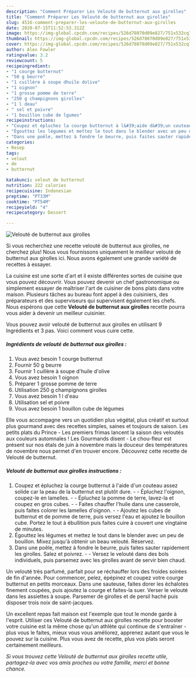 ```yaml
---
description: "Comment Préparer Les Velouté de butternut aux girolles"
title: "Comment Préparer Les Velouté de butternut aux girolles"
slug: 4516-comment-preparer-les-veloute-de-butternut-aux-girolles
date: 2020-07-15T11:52:53.312Z
image: https://img-global.cpcdn.com/recipes/526d78070d09e827/751x532cq70/veloute-de-butternut-aux-girolles-photo-principale-de-la-recette.jpg
thumbnail: https://img-global.cpcdn.com/recipes/526d78070d09e827/751x532cq70/veloute-de-butternut-aux-girolles-photo-principale-de-la-recette.jpg
cover: https://img-global.cpcdn.com/recipes/526d78070d09e827/751x532cq70/veloute-de-butternut-aux-girolles-photo-principale-de-la-recette.jpg
author: Alex Fowler
ratingvalue: 3.2
reviewcount: 5
recipeingredient:
- "1 courge butternut"
- "50 g beurre"
- "1 cuillère à soupe dhuile dolive"
- "1 oignon"
- "1 grosse pomme de terre"
- "250 g champignons girolles"
- "1 l deau"
- " sel et poivre"
- "1 bouillon cube de lgumes"
recipeinstructions:
- "Coupez et épluchez la courge butternut à l&#39;aide d&#39;un couteau assez solide car la peau de la butternut est plutôt dure.  Épluchez l&#39;oignon, coupez-le en lamelles.  Épluchez la pomme de terre, lavez-la et coupez en gros cubes.  Faites chauffer l&#39;huile dans une casserole, puis faites colorer les lamelles d&#39;oignon.  Ajoutez les cubes de butternut et de pomme de terre, puis versez l&#39;eau et ajoutez le bouillon cube. Portez le tout à ébullition puis faites cuire à couvert une vingtaine de minutes."
- "Égouttez les légumes et mettez le tout dans le blender avec un peu de bouillon. Mixez jusqu&#39;à obtenir un beau velouté. Réservez."
- "Dans une poêle, mettez à fondre le beurre, puis faites sauter rapidement les girolles. Salez et poivrez.   Versez le velouté dans des bols individuels, puis parsemez avec les girolles avant de servir bien chaud."
categories:
- Resep
tags:
- velout
- de
- butternut

katakunci: velout de butternut 
nutrition: 222 calories
recipecuisine: Indonesian
preptime: "PT33M"
cooktime: "PT54M"
recipeyield: "4"
recipecategory: Dessert

---
```



![Velouté de butternut aux girolles](https://img-global.cpcdn.com/recipes/526d78070d09e827/751x532cq70/veloute-de-butternut-aux-girolles-photo-principale-de-la-recette.jpg)

Si vous recherchez une recette velouté de butternut aux girolles, ne cherchez plus! Nous vous fournissons uniquement le meilleur velouté de butternut aux girolles ici. Nous avons également une grande variété de recettes à essayer.

La cuisine est une sorte d'art et il existe différentes sortes de cuisine que vous pouvez découvrir. Vous pouvez devenir un chef gastronomique ou simplement essayer de maîtriser l'art de cuisiner de bons plats dans votre maison. Plusieurs tâches au bureau font appel à des cuisiniers, des préparateurs et des superviseurs qui supervisent également les chefs. Nous espérons que cette <strong> Velouté de butternut aux girolles </strong> recette pourra vous aider à devenir un meilleur cuisinier.

<!--inarticleads1-->

Vous pouvez avoir velouté de butternut aux girolles en utilisant 9 Ingrédients et 3 pas. Voici comment vous cuire cette.

##### Ingrédients de velouté de butternut aux girolles :

1. Vous avez besoin 1 courge butternut
1. Fournir 50 g beurre
1. Fournir 1 cuillère à soupe d&#39;huile d&#39;olive
1. Vous avez besoin 1 oignon
1. Préparer 1 grosse pomme de terre
1. Utilisation 250 g champignons girolles
1. Vous avez besoin 1 l d&#39;eau
1. Utilisation  sel et poivre
1. Vous avez besoin 1 bouillon cube de légumes


Elle vous accompagne vers un quotidien plus végétal, plus créatif et surtout plus gourmand avec des recettes simples, saines et toujours de saison. Les petits plats du Prince - Les premiers frimas lancent la saison des veloutés aux couleurs automnales ! Les Gourmands disent - Le chou-fleur est présent sur nos étals de juin à novembre mais la douceur des températures de novembre nous permet d&#39;en trouver encore. Découvrez cette recette de Velouté de butternut. 

<!--inarticleads2-->

##### Velouté de butternut aux girolles instructions :

1. Coupez et épluchez la courge butternut à l&#39;aide d&#39;un couteau assez solide car la peau de la butternut est plutôt dure. -  - Épluchez l&#39;oignon, coupez-le en lamelles. -  - Épluchez la pomme de terre, lavez-la et coupez en gros cubes. -  - Faites chauffer l&#39;huile dans une casserole, puis faites colorer les lamelles d&#39;oignon. -  - Ajoutez les cubes de butternut et de pomme de terre, puis versez l&#39;eau et ajoutez le bouillon cube. Portez le tout à ébullition puis faites cuire à couvert une vingtaine de minutes.
1. Égouttez les légumes et mettez le tout dans le blender avec un peu de bouillon. Mixez jusqu&#39;à obtenir un beau velouté. Réservez.
1. Dans une poêle, mettez à fondre le beurre, puis faites sauter rapidement les girolles. Salez et poivrez.  -  - Versez le velouté dans des bols individuels, puis parsemez avec les girolles avant de servir bien chaud.


Un velouté très parfumé, parfait pour se réchauffer lors des froides soirées de fin d&#39;année. Pour commencer, pelez, épépinez et coupez votre courge butternut en petits morceaux. Dans une sauteuse, faites dorer les échalotes finement coupées, puis ajoutez la courge et faites-la suer. Verser le velouté dans les assiettes à soupe. Parsemer de girolles et de persil haché puis disposer trois noix de saint-jacques. 

<!--inarticleads1-->

<p>
Un excellent repas fait maison est l'exemple que tout le monde garde à l'esprit. Utiliser ces Velouté de butternut aux girolles recette pour booster votre cuisine est la même chose qu'un athlète qui continue de s'entraîner - plus vous le faites, mieux vous vous améliorez, apprenez autant que vous le pouvez sur la cuisine. Plus vous avez de recette, plus vos plats seront certainement meilleurs.
</p>

<p>
<i>Si vous trouvez cette Velouté de butternut aux girolles recette utile, partagez-la avec vos amis proches ou votre famille, merci et bonne chance.</i>
</p>
